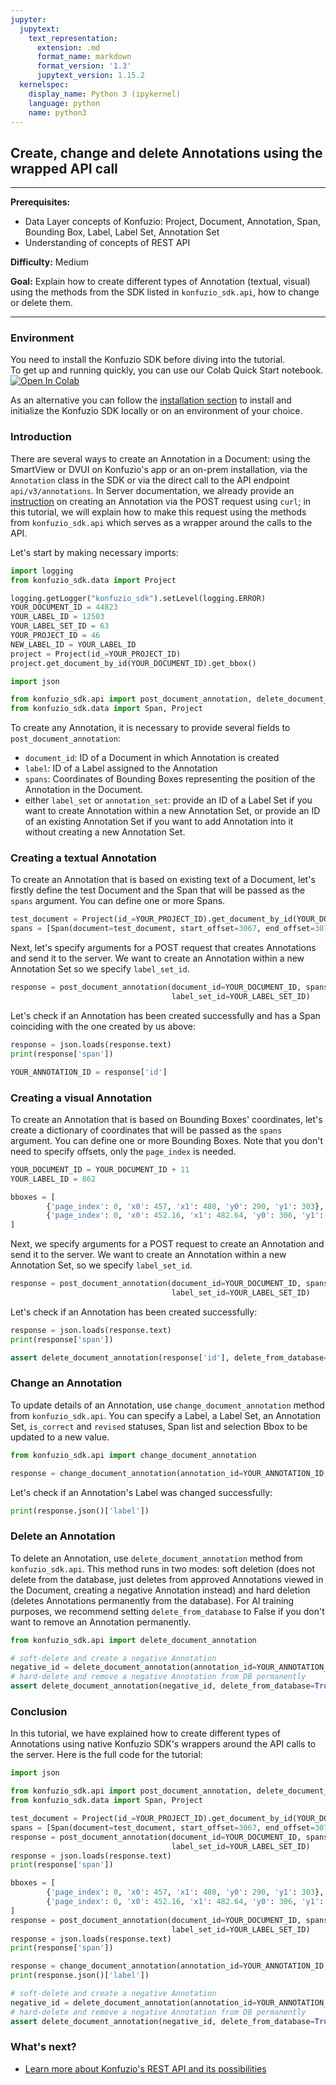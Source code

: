 ```yaml
---
jupyter:
  jupytext:
    text_representation:
      extension: .md
      format_name: markdown
      format_version: '1.3'
      jupytext_version: 1.15.2
  kernelspec:
    display_name: Python 3 (ipykernel)
    language: python
    name: python3
---
```


## Create, change and delete Annotations using the wrapped API call

---

**Prerequisites:**
- Data Layer concepts of Konfuzio: Project, Document, Annotation, Span, Bounding Box, Label, Label Set, Annotation Set
- Understanding of concepts of REST API

**Difficulty:** Medium

**Goal:** Explain how to create different types of Annotation (textual, visual) using the methods from the SDK listed in
`konfuzio_sdk.api`, how to change or delete them.

---

### Environment
You need to install the Konfuzio SDK before diving into the tutorial. \
To get up and running quickly, you can use our Colab Quick Start notebook. \
<a href="https://colab.research.google.com/github/konfuzio-ai/konfuzio-sdk/blob/master/notebooks/Quick_start_template_for_Konfuzio_SDK.ipynb" target="_parent"><img src="https://colab.research.google.com/assets/colab-badge.svg" alt="Open In Colab"/></a>

As an alternative you can follow the [installation section](../get_started.html#install-sdk) to install and initialize the Konfuzio SDK locally or on an environment of your choice.

### Introduction

There are several ways to create an Annotation in a Document: using the SmartView or DVUI on Konfuzio's app or an 
on-prem installation, via the `Annotation` class in the SDK or via the direct call to the API endpoint 
`api/v3/annotations`. In Server documentation, we already provide an [instruction](https://dev.konfuzio.com/web/api-v3.html#create-an-annotation) 
on creating an Annotation via the POST request using `curl`; in this tutorial, we will explain how to make this 
request using the methods from `konfuzio_sdk.api` which serves as a wrapper around the calls to the API.

Let's start by making necessary imports:
```python tags=["remove-cell"]
import logging
from konfuzio_sdk.data import Project

logging.getLogger("konfuzio_sdk").setLevel(logging.ERROR)
YOUR_DOCUMENT_ID = 44823
YOUR_LABEL_ID = 12503
YOUR_LABEL_SET_ID = 63
YOUR_PROJECT_ID = 46
NEW_LABEL_ID = YOUR_LABEL_ID
project = Project(id_=YOUR_PROJECT_ID)
project.get_document_by_id(YOUR_DOCUMENT_ID).get_bbox()
```
```python
import json 

from konfuzio_sdk.api import post_document_annotation, delete_document_annotation
from konfuzio_sdk.data import Span, Project
```

To create any Annotation, it is necessary to provide several fields to `post_document_annotation`:

- `document_id`: ID of a Document in which Annotation is created
- `label`: ID of a Label assigned to the Annotation
- `spans`: Coordinates of Bounding Boxes representing the position of the Annotation in the Document. 
- either `label_set` or `annotation_set`: provide an ID of a Label Set if you want to create Annotation within a new 
Annotation Set, or provide an ID of an existing Annotation Set if you want to add Annotation into it without creating a
new Annotation Set.

### Creating a textual Annotation

To create an Annotation that is based on existing text of a Document, let's firstly define the test Document and the 
Span that will be passed as the `spans` argument. You can define one or more Spans.
```python
test_document = Project(id_=YOUR_PROJECT_ID).get_document_by_id(YOUR_DOCUMENT_ID)
spans = [Span(document=test_document, start_offset=3067, end_offset=3074)]
```

Next, let's specify arguments for a POST request that creates Annotations and send it to the server. We want to create
an Annotation within a new Annotation Set so we specify `label_set_id`.
```python
response = post_document_annotation(document_id=YOUR_DOCUMENT_ID, spans=spans, label_id=YOUR_LABEL_ID, confidence=100.0,
                                    label_set_id=YOUR_LABEL_SET_ID)
```
Let's check if an Annotation has been created successfully and has a Span coinciding with the one created by us above:
```python
response = json.loads(response.text)
print(response['span'])
```
```python tags=['remove-cell']
YOUR_ANNOTATION_ID = response['id']
```

### Creating a visual Annotation

To create an Annotation that is based on Bounding Boxes' coordinates, let's create a dictionary of coordinates that will
be passed as the `spans` argument. You can define one or more Bounding Boxes. Note that you don't need to specify 
offsets, only the `page_index` is needed.
```python tags=['remove-cell']
YOUR_DOCUMENT_ID = YOUR_DOCUMENT_ID + 11
YOUR_LABEL_ID = 862
```
```python
bboxes = [
        {'page_index': 0, 'x0': 457, 'x1': 480, 'y0': 290, 'y1': 303},
        {'page_index': 0, 'x0': 452.16, 'x1': 482.64, 'y0': 306, 'y1': 313,}
]
```
Next, we specify arguments for a POST request to create an Annotation and send it to the server. We want to create
an Annotation within a new Annotation Set, so we specify `label_set_id`.
```python
response = post_document_annotation(document_id=YOUR_DOCUMENT_ID, spans=bboxes, label_id=YOUR_LABEL_ID, confidence=100.0,
                                    label_set_id=YOUR_LABEL_SET_ID)
```
Let's check if an Annotation has been created successfully:
```python
response = json.loads(response.text)
print(response['span'])
```
```python tags=['remove-cell']
assert delete_document_annotation(response['id'], delete_from_database=True)
```

### Change an Annotation
To update details of an Annotation, use `change_document_annotation` method from `konfuzio_sdk.api`. You can specify 
a Label, a Label Set, an Annotation Set, `is_correct` and `revised` statuses, Span list and selection Bbox to be 
updated to a new value.
```python
from konfuzio_sdk.api import change_document_annotation

response = change_document_annotation(annotation_id=YOUR_ANNOTATION_ID, label=NEW_LABEL_ID)
```
Let's check if an Annotation's Label was changed successfully:
```python
print(response.json()['label'])
```

### Delete an Annotation
To delete an Annotation, use `delete_document_annotation` method from `konfuzio_sdk.api`. This method runs in two modes:
soft deletion (does not delete from the database, just deletes from approved Annotations viewed in the Document, 
creating a negative Annotation instead) and hard deletion (deletes Annotations permanently from the database). For AI 
training purposes, we recommend setting `delete_from_database` to False if you don't want to remove an Annotation 
permanently.
```python
from konfuzio_sdk.api import delete_document_annotation

# soft-delete and create a negative Annotation
negative_id = delete_document_annotation(annotation_id=YOUR_ANNOTATION_ID)
# hard-delete and remove a negative Annotation from DB permanently
assert delete_document_annotation(negative_id, delete_from_database=True).status_code == 204
```

### Conclusion

In this tutorial, we have explained how to create different types of Annotations using native Konfuzio SDK's wrappers
around the API calls to the server. Here is the full code for the tutorial:
```python tags=['skip-execution', 'nbval-skip']
import json 

from konfuzio_sdk.api import post_document_annotation, delete_document_annotation, change_document_annotation
from konfuzio_sdk.data import Span, Project

test_document = Project(id_=YOUR_PROJECT_ID).get_document_by_id(YOUR_DOCUMENT_ID)
spans = [Span(document=test_document, start_offset=3067, end_offset=3074)]
response = post_document_annotation(document_id=YOUR_DOCUMENT_ID, spans=spans, label_id=YOUR_LABEL_ID, confidence=100.0,
                                    label_set_id=YOUR_LABEL_SET_ID)
response = json.loads(response.text)
print(response['span'])

bboxes = [
        {'page_index': 0, 'x0': 457, 'x1': 480, 'y0': 290, 'y1': 303},
        {'page_index': 0, 'x0': 452.16, 'x1': 482.64, 'y0': 306, 'y1': 313,}
]
response = post_document_annotation(document_id=YOUR_DOCUMENT_ID, spans=bboxes, label_id=YOUR_LABEL_ID, confidence=100.0,
                                    label_set_id=YOUR_LABEL_SET_ID)
response = json.loads(response.text)
print(response['span'])

response = change_document_annotation(annotation_id=YOUR_ANNOTATION_ID, label=NEW_LABEL_ID)
print(response.json()['label'])

# soft-delete and create a negative Annotation
negative_id = delete_document_annotation(annotation_id=YOUR_ANNOTATION_ID)
# hard-delete and remove a negative Annotation from DB permanently
assert delete_document_annotation(negative_id, delete_from_database=True).status_code == 204
```

### What's next?

- [Learn more about Konfuzio's REST API and its possibilities](https://dev.konfuzio.com/web/api-v3.html)